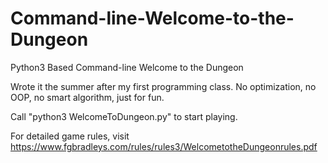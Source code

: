 # Command-line-Welcome-to-the-Dungeon
Python3 Based Command-line Welcome to the Dungeon

Wrote it the summer after my first programming class. No optimization, no OOP, no smart algorithm, just for fun.

Call "python3 WelcomeToDungeon.py" to start playing.

For detailed game rules, visit https://www.fgbradleys.com/rules/rules3/WelcometotheDungeonrules.pdf
